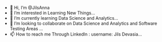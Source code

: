 - 👋 Hi, I’m @JilsAnna
- 👀 I’m interested in Learning New Things...
- 🌱 I’m currently learning Data Science and Analytics...
- 💞️ I’m looking to collaborate on Data Science and Analytics and Software Testing Areas ...
- 📫 How to reach me Through Linkedln : username: Jils Devasia...

<!---
JilsAnna/JilsAnna is a ✨ special ✨ repository because its `README.md` (this file) appears on your GitHub profile.
You can click the Preview link to take a look at your changes.
--->

